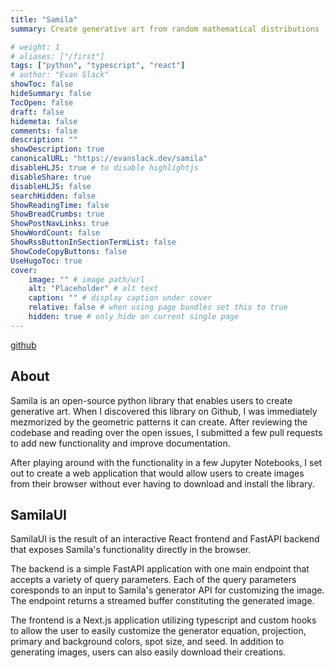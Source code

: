 ```yaml
---
title: "Samila"
summary: Create generative art from random mathematical distributions

# weight: 1
# aliases: ["/first"]
tags: ["python", "typescript", "react"]
# author: "Evan Slack"
showToc: false
hideSummary: false
TocOpen: false
draft: false
hidemeta: false
comments: false
description: ""
showDescription: true
canonicalURL: "https://evanslack.dev/samila"
disableHLJS: true # to disable highlightjs
disableShare: true
disableHLJS: false
searchHidden: false
ShowReadingTime: false
ShowBreadCrumbs: true
ShowPostNavLinks: true
ShowWordCount: false
ShowRssButtonInSectionTermList: false
ShowCodeCopyButtons: false
UseHugoToc: true
cover:
    image: "" # image path/url
    alt: "Placeholder" # alt text
    caption: "" # display caption under cover
    relative: false # when using page bundles set this to true
    hidden: true # only hide on current single page
---
```

[github](https://github.com/evanofslack/samilaui)

## About

Samila is an open-source python library that enables users to create generative art. When I discovered this library on Github, I was immediately mezmorized by the geometric patterns it can create. After reviewing the codebase and reading over the open issues, I submitted a few pull requests to add new functionality and improve documentation.

After playing around with the functionality in a few Jupyter Notebooks, I set out to create a web application that would allow users to create images from their browser without ever having to download and install the library. 

## SamilaUI

SamilaUI is the result of an interactive React frontend and FastAPI backend that exposes Samila's functionality directly in the browser. 

The backend is a simple FastAPI application with one main endpoint that accepts a variety of query parameters. Each of the query parameters coresponds to an input to Samila's generator API for customizing the image. The endpoint returns a streamed buffer constituting the generated image.

The frontend is a Next.js application utilizing typescript and custom hooks to allow the user to easily customize the generator equation, projection, primary and background colors, spot size, and seed. In addition to generating images, users can also easily download their creations. 